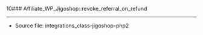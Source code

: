 10### Affiliate_WP_Jigoshop::revoke_referral_on_refund

----

- Source file: integrations_class-jigoshop-php2
